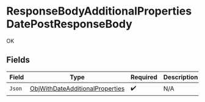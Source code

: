# ResponseBodyAdditionalPropertiesDatePostResponseBody

OK


## Fields

| Field                                                                                     | Type                                                                                      | Required                                                                                  | Description                                                                               |
| ----------------------------------------------------------------------------------------- | ----------------------------------------------------------------------------------------- | ----------------------------------------------------------------------------------------- | ----------------------------------------------------------------------------------------- |
| `Json`                                                                                    | [ObjWithDateAdditionalProperties](../../Models/Shared/ObjWithDateAdditionalProperties.md) | :heavy_check_mark:                                                                        | N/A                                                                                       |